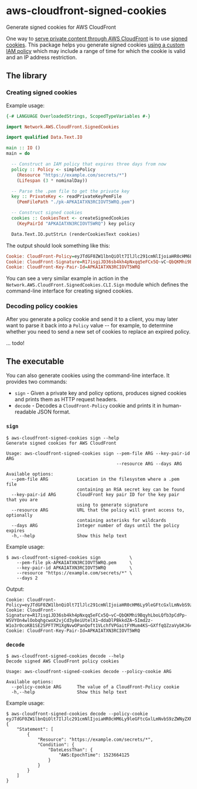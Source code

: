 # aws-cloudfront-signed-cookies

Generate signed cookies for AWS CloudFront

One way to [serve private content through AWS CloudFront](https://docs.aws.amazon.com/AmazonCloudFront/latest/DeveloperGuide/PrivateContent.html) is to use [signed cookies](https://docs.aws.amazon.com/AmazonCloudFront/latest/DeveloperGuide/private-content-signed-cookies.html). This package helps you generate signed cookies [using a custom IAM policy](https://docs.aws.amazon.com/AmazonCloudFront/latest/DeveloperGuide/private-content-setting-signed-cookie-custom-policy.html) which may include a range of time for which the cookie is valid and an IP address restriction.

## The library

### Creating signed cookies

Example usage:

```haskell
{-# LANGUAGE OverloadedStrings, ScopedTypeVariables #-}

import Network.AWS.CloudFront.SignedCookies

import qualified Data.Text.IO

main :: IO ()
main = do

  -- Construct an IAM policy that expires three days from now
  policy :: Policy <- simplePolicy
    (Resource "https://example.com/secrets/*")
    (Lifespan (3 * nominalDay))

  -- Parse the .pem file to get the private key
  key :: PrivateKey <- readPrivateKeyPemFile
    (PemFilePath "./pk-APKAIATXN3RCIOVT5WRQ.pem")

  -- Construct signed cookies
  cookies :: CookiesText <- createSignedCookies
    (KeyPairId "APKAIATXN3RCIOVT5WRQ") key policy

  Data.Text.IO.putStrLn (renderCookiesText cookies)
```

The output should look something like this:

```haskell
Cookie: CloudFront-Policy=eyJTdGF0ZW1lbnQiOlt7IlJlc291cmNlIjoiaHR0cHM6Ly9leGFtcGxlLmNvbS9zZWNyZXRzLyoiLCJDb25kaXRpb24iOnsiRGF0ZUxlc3NUaGFuIjp7IkFXUzpFcG9jaFRpbWUiOjE1MjM2NjQxMjV9fX1dfQ__
Cookie: CloudFront-Signature=R17isgiJD36sb4kh4pNxqq5eFCx5Q~vC~QbQKMhi9BqyhLboLQfb3pCdPp-WSVYOn4wlOobqhgcwoX2vjCd3y8eiUtelX1~ddaDlPBkkdZA~5Imd2z-W1o3r0coKB1SE2SPFT7M1XgNvwOPanQoft1VLchfVPGaitFYMum4KS~GXffqQZzaVybKJ64KfFLLBPSobg8MmBhHvpO9DBiwKijmGhDip~6L3W7OcqGT8HdqAmWxjnTHInXpx7bbVotla6a~J6WB6xmtJrmQzMLdTUxAY6IbJ2PzMtTXKgdNzbByGHvImg9k3Q3fNBTim8l7Tds1zpwX9GsuPcFkPe9HZ1Q__
Cookie: CloudFront-Key-Pair-Id=APKAIATXN3RCIOVT5WRQ
```

You can see a very similar example in action in the `Network.AWS.CloudFront.SignedCookies.CLI.Sign` module which defines the command-line interface for creating signed cookies.

### Decoding policy cookies

After you generate a policy cookie and send it to a client, you may later want to parse it back into a `Policy` value -- for example, to determine whether you need to send a new set of cookies to replace an expired policy.

... todo!

## The executable

You can also generate cookies using the command-line interface. It provides two commands:

* `sign` - Given a private key and policy options, produces signed cookies and prints them as HTTP request headers.
* `decode` - Decodes a `CloudFront-Policy` cookie and prints it in human-readable JSON format.

### `sign`

```
$ aws-cloudfront-signed-cookies sign --help
Generate signed cookies for AWS CloudFront

Usage: aws-cloudfront-signed-cookies sign --pem-file ARG --key-pair-id ARG
                                          --resource ARG --days ARG

Available options:
  --pem-file ARG           Location in the filesystem where a .pem file
                           containing an RSA secret key can be found
  --key-pair-id ARG        CloudFront key pair ID for the key pair that you are
                           using to generate signature
  --resource ARG           URL that the policy will grant access to, optionally
                           containing asterisks for wildcards
  --days ARG               Integer number of days until the policy expires
  -h,--help                Show this help text
```

Example usage:

```
$ aws-cloudfront-signed-cookies sign           \
    --pem-file pk-APKAIATXN3RCIOVT5WRQ.pem     \
    --key-pair-id APKAIATXN3RCIOVT5WRQ         \
    --resource "https://example.com/secrets/*" \
    --days 2
```

Output:

```
Cookie: CloudFront-Policy=eyJTdGF0ZW1lbnQiOlt7IlJlc291cmNlIjoiaHR0cHM6Ly9leGFtcGxlLmNvbS9zZWNyZXRzLyoiLCJDb25kaXRpb24iOnsiRGF0ZUxlc3NUaGFuIjp7IkFXUzpFcG9jaFRpbWUiOjE1MjM2NjQxMjV9fX1dfQ__
Cookie: CloudFront-Signature=R17isgiJD36sb4kh4pNxqq5eFCx5Q~vC~QbQKMhi9BqyhLboLQfb3pCdPp-WSVYOn4wlOobqhgcwoX2vjCd3y8eiUtelX1~ddaDlPBkkdZA~5Imd2z-W1o3r0coKB1SE2SPFT7M1XgNvwOPanQoft1VLchfVPGaitFYMum4KS~GXffqQZzaVybKJ64KfFLLBPSobg8MmBhHvpO9DBiwKijmGhDip~6L3W7OcqGT8HdqAmWxjnTHInXpx7bbVotla6a~J6WB6xmtJrmQzMLdTUxAY6IbJ2PzMtTXKgdNzbByGHvImg9k3Q3fNBTim8l7Tds1zpwX9GsuPcFkPe9HZ1Q__
Cookie: CloudFront-Key-Pair-Id=APKAIATXN3RCIOVT5WRQ
```

### `decode`

```
$ aws-cloudfront-signed-cookies decode --help
Decode signed AWS CloudFront policy cookies

Usage: aws-cloudfront-signed-cookies decode --policy-cookie ARG

Available options:
  --policy-cookie ARG      The value of a CloudFront-Policy cookie
  -h,--help                Show this help text

```

Example usage:

```
$ aws-cloudfront-signed-cookies decode --policy-cookie eyJTdGF0ZW1lbnQiOlt7IlJlc291cmNlIjoiaHR0cHM6Ly9leGFtcGxlLmNvbS9zZWNyZXRzLyoiLCJDb25kaXRpb24iOnsiRGF0ZUxlc3NUaGFuIjp7IkFXUzpFcG9jaFRpbWUiOjE1MjM2NjQxMjV9fX1dfQ__
{
    "Statement": [
        {
            "Resource": "https://example.com/secrets/*",
            "Condition": {
                "DateLessThan": {
                    "AWS:EpochTime": 1523664125
                }
            }
        }
    ]
}
```
